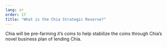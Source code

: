 ```yaml
---
lang: sr
order: 17
title: "What is the Chia Strategic Reserve?"
---
```


Chia will be pre-farming it’s coins to help stabilize the coins through Chia’s novel business plan of lending Chia.
